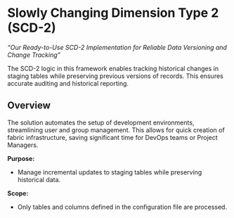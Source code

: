 # Slowly Changing Dimension Type 2 (SCD-2)
<p align="center">
  
</p>

*“Our Ready-to-Use SCD-2 Implementation for Reliable Data Versioning and Change Tracking”*

The SCD-2 logic in this framework enables tracking historical changes in staging tables while preserving previous versions of records. This ensures accurate auditing and historical reporting.

## Overview

The solution automates the setup of development environments, streamlining user and group management. This allows for quick creation of fabric infrastructure, saving significant time for DevOps teams or Project Managers.

**Purpose:**
- Manage incremental updates to staging tables while preserving historical data.

**Scope:**
- Only tables and columns defined in the configuration file are processed.

